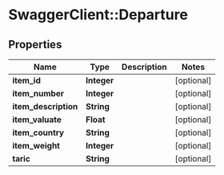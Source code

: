 # SwaggerClient::Departure

## Properties
Name | Type | Description | Notes
------------ | ------------- | ------------- | -------------
**item_id** | **Integer** |  | [optional] 
**item_number** | **Integer** |  | [optional] 
**item_description** | **String** |  | [optional] 
**item_valuate** | **Float** |  | [optional] 
**item_country** | **String** |  | [optional] 
**item_weight** | **Integer** |  | [optional] 
**taric** | **String** |  | [optional] 


